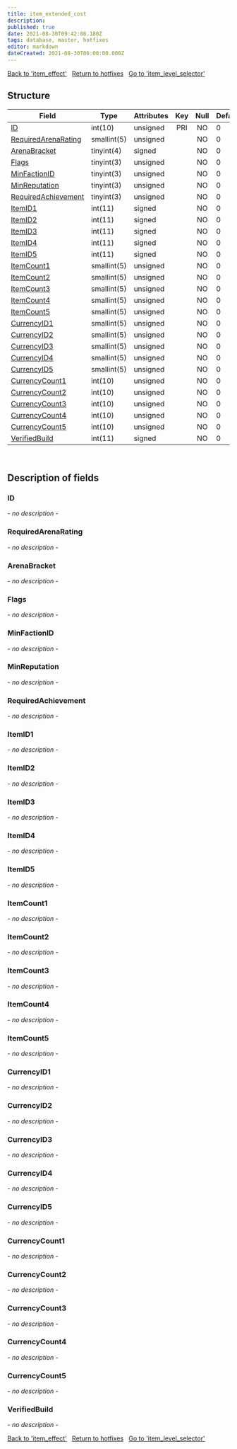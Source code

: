 ```yaml
---
title: item_extended_cost
description: 
published: true
date: 2021-08-30T09:42:08.180Z
tags: database, master, hotfixes
editor: markdown
dateCreated: 2021-08-30T06:00:00.000Z
---
```


<a href="https://dev.trinitycore.info/en/database/master/hotfixes/item_effect" class="mt-5 v-btn v-btn--depressed v-btn--flat v-btn--outlined theme--light v-size--default darkblue--text text--lighten-3"><span class="v-btn__content"><i aria-hidden="true" class="v-icon notranslate v-icon--left mdi mdi-arrow-left theme--light"></i><span>Back to 'item_effect'</span></span></a>&nbsp;&nbsp;&nbsp;<a href="https://dev.trinitycore.info/en/database/master/hotfixes/home" class="mt-5 v-btn v-btn--depressed v-btn--flat v-btn--outlined theme--light v-size--default darkblue--text text--lighten-3"><span class="v-btn__content"><i aria-hidden="true" class="v-icon notranslate v-icon--left mdi mdi-home-outline theme--light"></i><span>Return to hotfixes</span></span></a>&nbsp;&nbsp;&nbsp;<a href="https://dev.trinitycore.info/en/database/master/hotfixes/item_level_selector" class="mt-5 v-btn v-btn--depressed v-btn--flat v-btn--outlined theme--light v-size--default darkblue--text text--lighten-3"><span class="v-btn__content"><span>Go to 'item_level_selector'</span><i aria-hidden="true" class="v-icon notranslate v-icon--right mdi mdi-arrow-right theme--light"></i></span></a>

## Structure

| Field | Type | Attributes | Key | Null | Default | Extra | Comment |
| --- | --- | --- | :---: | :---: | --- | --- | --- |
| [ID](#ID) | int(10) | unsigned | PRI | NO | 0 |  |  |
| [RequiredArenaRating](#RequiredArenaRating) | smallint(5) | unsigned |  | NO | 0 |  |  |
| [ArenaBracket](#ArenaBracket) | tinyint(4) | signed |  | NO | 0 |  |  |
| [Flags](#Flags) | tinyint(3) | unsigned |  | NO | 0 |  |  |
| [MinFactionID](#MinFactionID) | tinyint(3) | unsigned |  | NO | 0 |  |  |
| [MinReputation](#MinReputation) | tinyint(3) | unsigned |  | NO | 0 |  |  |
| [RequiredAchievement](#RequiredAchievement) | tinyint(3) | unsigned |  | NO | 0 |  |  |
| [ItemID1](#ItemID1) | int(11) | signed |  | NO | 0 |  |  |
| [ItemID2](#ItemID2) | int(11) | signed |  | NO | 0 |  |  |
| [ItemID3](#ItemID3) | int(11) | signed |  | NO | 0 |  |  |
| [ItemID4](#ItemID4) | int(11) | signed |  | NO | 0 |  |  |
| [ItemID5](#ItemID5) | int(11) | signed |  | NO | 0 |  |  |
| [ItemCount1](#ItemCount1) | smallint(5) | unsigned |  | NO | 0 |  |  |
| [ItemCount2](#ItemCount2) | smallint(5) | unsigned |  | NO | 0 |  |  |
| [ItemCount3](#ItemCount3) | smallint(5) | unsigned |  | NO | 0 |  |  |
| [ItemCount4](#ItemCount4) | smallint(5) | unsigned |  | NO | 0 |  |  |
| [ItemCount5](#ItemCount5) | smallint(5) | unsigned |  | NO | 0 |  |  |
| [CurrencyID1](#CurrencyID1) | smallint(5) | unsigned |  | NO | 0 |  |  |
| [CurrencyID2](#CurrencyID2) | smallint(5) | unsigned |  | NO | 0 |  |  |
| [CurrencyID3](#CurrencyID3) | smallint(5) | unsigned |  | NO | 0 |  |  |
| [CurrencyID4](#CurrencyID4) | smallint(5) | unsigned |  | NO | 0 |  |  |
| [CurrencyID5](#CurrencyID5) | smallint(5) | unsigned |  | NO | 0 |  |  |
| [CurrencyCount1](#CurrencyCount1) | int(10) | unsigned |  | NO | 0 |  |  |
| [CurrencyCount2](#CurrencyCount2) | int(10) | unsigned |  | NO | 0 |  |  |
| [CurrencyCount3](#CurrencyCount3) | int(10) | unsigned |  | NO | 0 |  |  |
| [CurrencyCount4](#CurrencyCount4) | int(10) | unsigned |  | NO | 0 |  |  |
| [CurrencyCount5](#CurrencyCount5) | int(10) | unsigned |  | NO | 0 |  |  |
| [VerifiedBuild](#VerifiedBuild) | int(11) | signed |  | NO | 0 |  |  |
&nbsp;
## Description of fields

### ID
*- no description -*
&nbsp;

### RequiredArenaRating
*- no description -*
&nbsp;

### ArenaBracket
*- no description -*
&nbsp;

### Flags
*- no description -*
&nbsp;

### MinFactionID
*- no description -*
&nbsp;

### MinReputation
*- no description -*
&nbsp;

### RequiredAchievement
*- no description -*
&nbsp;

### ItemID1
*- no description -*
&nbsp;

### ItemID2
*- no description -*
&nbsp;

### ItemID3
*- no description -*
&nbsp;

### ItemID4
*- no description -*
&nbsp;

### ItemID5
*- no description -*
&nbsp;

### ItemCount1
*- no description -*
&nbsp;

### ItemCount2
*- no description -*
&nbsp;

### ItemCount3
*- no description -*
&nbsp;

### ItemCount4
*- no description -*
&nbsp;

### ItemCount5
*- no description -*
&nbsp;

### CurrencyID1
*- no description -*
&nbsp;

### CurrencyID2
*- no description -*
&nbsp;

### CurrencyID3
*- no description -*
&nbsp;

### CurrencyID4
*- no description -*
&nbsp;

### CurrencyID5
*- no description -*
&nbsp;

### CurrencyCount1
*- no description -*
&nbsp;

### CurrencyCount2
*- no description -*
&nbsp;

### CurrencyCount3
*- no description -*
&nbsp;

### CurrencyCount4
*- no description -*
&nbsp;

### CurrencyCount5
*- no description -*
&nbsp;

### VerifiedBuild
*- no description -*
&nbsp;

<a href="https://dev.trinitycore.info/en/database/master/hotfixes/item_effect" class="mt-5 v-btn v-btn--depressed v-btn--flat v-btn--outlined theme--light v-size--default darkblue--text text--lighten-3"><span class="v-btn__content"><i aria-hidden="true" class="v-icon notranslate v-icon--left mdi mdi-arrow-left theme--light"></i><span>Back to 'item_effect'</span></span></a>&nbsp;&nbsp;&nbsp;<a href="https://dev.trinitycore.info/en/database/master/hotfixes/home" class="mt-5 v-btn v-btn--depressed v-btn--flat v-btn--outlined theme--light v-size--default darkblue--text text--lighten-3"><span class="v-btn__content"><i aria-hidden="true" class="v-icon notranslate v-icon--left mdi mdi-home-outline theme--light"></i><span>Return to hotfixes</span></span></a>&nbsp;&nbsp;&nbsp;<a href="https://dev.trinitycore.info/en/database/master/hotfixes/item_level_selector" class="mt-5 v-btn v-btn--depressed v-btn--flat v-btn--outlined theme--light v-size--default darkblue--text text--lighten-3"><span class="v-btn__content"><span>Go to 'item_level_selector'</span><i aria-hidden="true" class="v-icon notranslate v-icon--right mdi mdi-arrow-right theme--light"></i></span></a>

